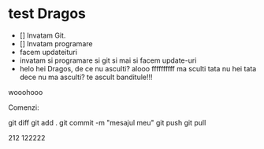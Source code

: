 # test Dragos
- [] Invatam Git.
- [] Invatam programare
- facem updateituri
- invatam si programare si git si mai si facem update-uri
- helo
hei Dragos, de ce nu asculti?
alooo
ffffffffff
ma sculti tata
nu
hei tata dece nu ma asculti?
te ascult banditule!!!

wooohooo

Comenzi:

git diff
git add .
git commit -m "mesajul meu"
git push
git pull

212
122222
